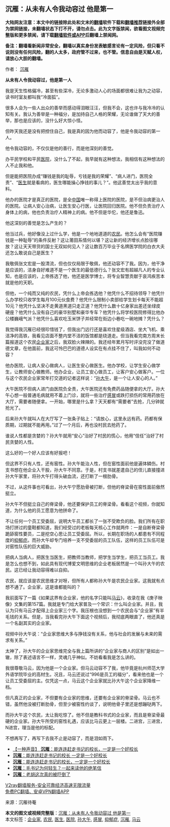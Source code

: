  <h2>沉雁：从未有人令我动容过 他是第一</h2> <p class="notice"><b>大陆网友注意：本文中的链接除此处和文末的<a href="https://github.com/bannedbook/fanqiang" >翻墙</a>软件下载和<a href="https://github.com/killgcd/justmysocks/blob/master/README.md">翻墙推荐</a>链接外全部为禁网链接，未翻墙状态下打不开，请勿点击。此为文字版禁闻，欲看图文视频完整版和更多禁闻，请下载<a href="https://github.com/bannedbook/fanqiang">翻墙软件或APP</a>后翻墙上禁闻网。</p><p>备注：翻墙看新闻非常安全，翻墙以真实身份发表敏感言论有一定风险，但只看不说则没有任何风险，翻的人太多，政府管不过来，也不管。信息自由是天赋人权，请放心大胆的翻墙。</b></p>  <div class="entry"> <p>作者： <a href="https://www.bannedbook.org/bnews/tag/%e6%b2%89%e9%9b%81/" class="st_tag internal_tag" rel="tag" title="标签 沉雁 下的日志">沉雁</a></p> <p><strong>从未有人令我动容过，他是第一人</strong></p> <p>我是天生性格偏冷，甚至有些深冷，无论多激动人心的场面都很难让我为之动容，读书时室友都叫我“冷面狐”。</p> <p>很多人会为一些人出众的善举而感动得泪眼汪汪，但我不会，这也许与我冷冷的认知有关。我认为善举是一种福分，是加持自己人格的荣耀，无论谁做了天大的善举，那也是应该的，没什么好大惊小怪。</p> <p>但昨天我还是没有把控住自己，我是真的因为他而动容了，他是令我动容的第一人。</p> <p>他令我动容的，不仅仅是他的善行，而是他深刻的善觉。</p> <p>办平民学校和平民<a href="https://www.bannedbook.org/bnews/tag/%E5%8C%BB%E9%99%A2/" class="st_tag internal_tag" rel="tag" title="标签 医院 下的日志">医院</a>，没什么了不起，我早就有这种想法，我相信有这种想法的人不止我和他。</p> <p>但是能把医院办成“赚钱是我的耻辱，亏钱是我的荣耀”、“病人进门，医院全责”、“<a href="https://www.bannedbook.org/bnews/tag/%e5%8c%bb%e7%94%9f/" class="st_tag internal_tag" rel="tag" title="标签 医生 下的日志">医生</a>就是看病的，医生哪能操心挣钱的事儿？”。他这善觉太出乎我的意料。</p>  <p>他办的医院才是真正的医院，是全<span class='wp_keywordlink_affiliate'><a href="https://www.bannedbook.org/" title="中国" target="_blank">中国</a></span>唯一称得上医院的医院，是不但治病更治人的医院。让病人安心治病，让医生安心行医，让医院回归医院。他不但负责治疗人身体上的病，他也负责治疗人精神上的病。他不但是华佗，他还是鲁迅。</p> <p>他这深刻的善觉是怎么产生的？</p> <p>他当过兵，他好像没上过什么学，他是一个地地道道的<a href="https://www.bannedbook.org/bnews/tag/%e5%86%9c%e6%b0%91/" class="st_tag internal_tag" rel="tag" title="标签 农民 下的日志">农民</a>。他怎么会有“医院赚钱是一种耻辱”的条件反射？这让莆田系情何以堪？这让新的经济增长点脸往哪放？这让天天带货的国士无双如何见人？这让数百万毕业于名牌医学院的白衣大夫还怎么敢说自己是医生？</p> <p></p> <p>我敬佩张文宏是一股清流，但也仅仅局限于敬佩，他还动容不了我。因为，他干净是应该的，洁身自好难道不是一个医生的最低德行么？张文宏有超越凡人的专业认知，也是应该的，上帝拣选了他，他还是医学博士，将专业智慧贡献于哀鸿疾苦本就是他的天职。</p> <p>但他，一个纯而又纯的农民，凭什么上帝会拣选他？他凭什么不招待领导？他凭什么办学校只收学生每月100元伙食费？他凭什么限制小卖部给学生划卡每天不能超10元？他凭什么坚决不走黄道黑道只走正道？他凭什么数十亿身家出差还坐绿皮硬座？他凭什么没有自己的豪华别墅和豪华专车？他凭什么将学校医院修得比他办公楼巍峨气派？他凭什么喜欢吃玉米饼子并经常在街边小巷吃一碗地摊？凭什么？</p> <p>我觉得我沉雁已经很珍惜钱了，但我出门远行还是喜欢住星级酒店、坐大飞机、乘洁净的高铁，我看见店面不整内堂不洁的饭馆都是绕道走。但当我看完南方周末长篇报道这个农民<a href="https://www.bannedbook.org/bnews/tag/%e4%bc%81%e4%b8%9a%e5%ae%b6/" class="st_tag internal_tag" rel="tag" title="标签 企业家 下的日志">企业家</a>之后，我双脸火辣辣的。我还经年累月写时评没完没了做道德文章，在他面前，我这可怜巴巴的道德人设实在有点挂不住了，叫我如何不动容？</p> <p>他办医院，让病人安心做病人，让医生安心做医生。他办学校，让学生安心做学生，让教师安心做教师。他办企业，让员工安心做员工，让客户安心做客户。一位与这个农民企业家常年打交道的记者这样说：“<a href="https://www.bannedbook.org/bnews/tag/%e5%ad%99%e5%a4%a7%e5%8d%88/" class="st_tag internal_tag" rel="tag" title="标签 孙大午 下的日志">孙大午</a>，是一个让人安心的人。”</p>  <p>大午医院不但病人进门由医院负全责，大午医院还有免费药品随便拿的大厅。孙大午心想一般普通毛病就用不着上门诊，就将一些治疗<a href="https://www.bannedbook.org/bnews/tag/%E6%84%9F%E5%86%92/" class="st_tag internal_tag" rel="tag" title="标签 感冒 下的日志">感冒</a>或跌打损伤的常用药放在大厅，需要者随便拿。一开始，哪里是什么拿？天天都有“需要者”去抢，几分钟就抢光了。</p> <p></p> <p>后来孙大午就叫人在大厅写了一张条子贴上：“请放心，这里永远有药。药都有保质期，过期就不能再用。”过了一个月后，再也没村民去抢药了。</p> <p>谁说人性都是贪婪的？孙大午就用“安心”治好了村民的慌心，他用“信任”治好了村民贪婪的人性。</p> <p>这么好的一个好人应该有好报吧！</p> <p>但这界不只有人性，还有窑性。孙大午能治人性，但在窑性面前他是遍体鳞伤。村支书想在他企业入干股，孙大午不同意。于是，村支书就差遣自己的侄儿直接撞进孙大午家里，将孙大午打得头破血流，还打断了一根肋骨。</p> <p>不过，从这件事也可看出，孙大午宁愿肋骨被打断，但他的脊梁骨在窑性面前傲然挺立。</p> <p>孙大午不但挺立自己的脊梁骨，他还要保护员工的脊梁骨。看看这个视频，你就知道，为什么他的员工愿意为他拼命了。</p>  <p>不让任何一个员工受委屈，说明大午员工都长了一张不受欺负的脸。我们所有在职场打拼过的童鞋都知道，我们经受过的老板每天核心工作就两件：一是自断脊梁骨跪舔窑性要员，二是挖空心思让员工受委屈。所以，长期在职场的人都患有不同程度的<a href="https://www.bannedbook.org/bnews/tag/%e6%8a%91%e9%83%81%e7%97%87/" class="st_tag internal_tag" rel="tag" title="标签 抑郁症 下的日志">抑郁症</a>。而孙大午却专门培养一支不受委屈的员工队伍，这样的员工队伍可是对窑性队伍的巨大威胁。</p> <p>把病人当病人，把医生当医生，把教师当教师，把学生当学生，把员工当员工。我是怎么也想不到，如此具有现代博爱文明思维的企业老板居然是一个叫孙大午的农民。这已经让我动容得难以自抑。</p> <p>农民，就应该是农民思维才对呀，但所有人都称孙大午是农民企业家。这我就有点想不通了。企业家，这是谁都能叫的？</p> <p>我前面写了一篇《如果这界有企业家，他的名字只能叫<a href="https://www.bannedbook.org/bnews/tag/%e9%a9%ac%e4%ba%91/" class="st_tag internal_tag" rel="tag" title="标签 马云 下的日志">马云</a>》，收录在我《庚子映像》文集的第157篇。我就是专门给大家普及一个常识：什么叫企业家。并且，我认为只有马云才配得上企业家三个字。我压根也没想到一个农民会与“企业家”有半毛钱的关系。但是，当我看完孙大午下面这个视频后，我彻底两眼直了，他还真是一个名副其实的企业家。</p> <p>视频中孙大午说：“企业家思维大多与挣钱没有关系，他与社会的发展与未来的需求有关系。”</p> <p>太神了，孙大午的企业家思维完全与我上篇所讲的“企业家与商人的区别”是如出一辙，除了表述语言不一样，灵魂几乎神似。不妨看看我是怎么讲的。</p> <p>我很尊敬马云，因为他是一个企业家。但马云动容不了我，他毕竟是杭州师范大学外语学院毕业的高材生。况且，马云还说过“996是员工的福分”，看来他也是一个让员工受委屈的主。仅凭这一点，马云这个企业家就比孙大午这个企业家降维一档。</p> <p>但凡真正的企业家，不但要有企业家的思维，还要有企业家的脊梁骨。马云也不错，虽然他没被打断肋骨，但至少被窑性约谈了，说明他骨子里还是想蹦哒两下。</p>  <p>而孙大午这个农民，太让我吃惊了。他不但是教科书式的企业家，而且是脊梁骨最硬的企业家。孙大午所受的窑性礼遇，应该比马云更上一层楼。二进宫，三进宫，N进宫，理当是他的标配。</p> <p>不想再写了，再写下去我不止是动容了，而是泪如雨下。</p> <ul class='op-related-articles' title='相关阅读'> <li><a href='https://www.bannedbook.org/bnews/baitai/20201023/1418862.html' target='_blank'>【一种声音】 <b>沉雁</b>：能连连赶走书记的校长，一定是一个好校长</a></li> <li><a href='https://www.bannedbook.org/bnews/comments/20201022/1418106.html' target='_blank'><b>沉雁</b>：能连连赶走书记的校长 一定是一个好校长</a></li> <li><a href='https://www.bannedbook.org/bnews/baitai/20201022/1417995.html' target='_blank'><b>沉雁</b>：能连连赶走书记的校长，一定是一个好校长</a></li> <li><a href='https://www.bannedbook.org/bnews/baitai/20201018/1415933.html' target='_blank'><b>沉雁</b>：毛书记为何轻生？一起来读他的绝笔信</a></li> <li><a href='https://www.bannedbook.org/bnews/baitai/20201002/1406631.html' target='_blank'><b>沉雁</b>：老胡这次真的被吓倒了</a></li> </ul> <p class="texttj"> <a href="https://www.bannedbook.org/forum23/topic22702.html" target="_blank">V2ray翻墙服务-安全可靠经济高速无限流量</a><br/> <a href="https://github.com/bannedbook/fanqiang/wiki/%E7%A6%81%E9%97%BB%E7%BD%91%E5%AE%89%E5%8D%93%E7%BF%BB%E5%A2%99%E6%96%B0%E9%97%BBAPP" target="_blank">免费PC翻墙、安卓VPN翻墙APP</a></p><p> 来源：沉雁待菴 </p><a name='sharetosocial'></a>       <div><b>本文的图文或视频完整版</b>：<a href='https://www.bannedbook.org/bnews/comments/20201115/1431264.html'>沉雁：从未有人令我动容过 他是第一</a></div>  </div><!--END ENTRY--> <div class="postfooter"> <div>本文标签：<a href="https://www.bannedbook.org/bnews/tag/%e4%bc%81%e4%b8%9a%e5%ae%b6/" rel="tag">企业家</a>, <a href="https://www.bannedbook.org/bnews/tag/%e5%86%9c%e6%b0%91/" rel="tag">农民</a>, <a href="https://www.bannedbook.org/bnews/tag/%e5%8c%bb%e7%94%9f/" rel="tag">医生</a>, <a href="https://www.bannedbook.org/bnews/tag/%E5%8C%BB%E9%99%A2/" rel="tag">医院</a>, <a href="https://www.bannedbook.org/bnews/tag/%e5%ad%99%e5%a4%a7%e5%8d%88/" rel="tag">孙大午</a>, <a href="https://www.bannedbook.org/bnews/tag/%E6%84%9F%E5%86%92/" rel="tag">感冒</a>, <a href="https://www.bannedbook.org/bnews/tag/%e6%8a%91%e9%83%81%e7%97%87/" rel="tag">抑郁症</a>, <a href="https://www.bannedbook.org/bnews/tag/%e6%b2%89%e9%9b%81/" rel="tag">沉雁</a>, <a href="https://www.bannedbook.org/bnews/tag/%e9%a9%ac%e4%ba%91/" rel="tag">马云</a></div>  </div><!--END POSTFOOTER--> 